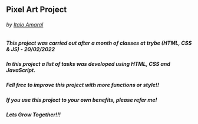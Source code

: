 ## Pixel Art Project 
###### by _[Italo Amaral](https://www.linkedin.com/in/italo-rockenbach-594082132/)_

##

##### This project was carried out after a month of classes at trybe (HTML, CSS & JS) - 20/02/2022

##### In this project a list of tasks was developed using HTML, CSS and JavaScript.

##### Fell free to improve this project with more functions or style!!

##### If you use this project to your own benefits, please refer me!
##### Lets Grow Together!!! 

##
